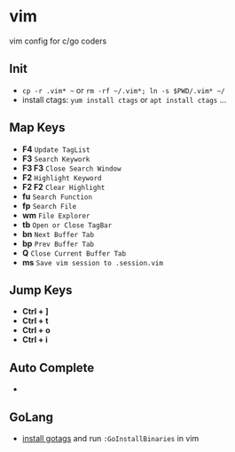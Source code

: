 # vim
vim config for c/go coders

## Init
* `cp -r .vim* ~` or `rm -rf ~/.vim*; ln -s $PWD/.vim* ~/`
* install ctags: `yum install ctags` or `apt install ctags` ...

## Map Keys
* **F4** `Update TagList`
* **F3** `Search Keywork`
* **F3 F3** `Close Search Window`
* **F2** `Highlight Keyword`
* **F2 F2** `Clear Highlight`
* **fu** `Search Function`
* **fp** `Search File`
* **wm** `File Explorer`
* **tb** `Open or Close TagBar`
* **bn** `Next Buffer Tab`
* **bp** `Prev Buffer Tab`
* **Q** `Close Current Buffer Tab`
* **ms** `Save vim session to .session.vim`

## Jump Keys
* **Ctrl + ]** 
* **Ctrl + t**
* **Ctrl + o**
* **Ctrl + i** 

## Auto Complete
* **<Tab>**

## GoLang
* [install gotags](https://github.com/jstemmer/gotags.git) and run `:GoInstallBinaries` in vim
